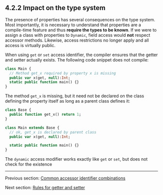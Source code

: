 ## 4.2.2 Impact on the type system

The presence of properties has several consequences on the type system. Most importantly, it is necessary to understand that properties are a compile-time feature and thus **require the types to be known**. If we were to assign a class with properties to `Dynamic`, field access would **not** respect accessor methods. Likewise, access restrictions no longer apply and all access is virtually public.

When using `get` or `set` access identifier, the compiler ensures that the getter and setter actually exists. The following code snippet does not compile:

```haxe
class Main {
  // Method get_x required by property x is missing
  public var x(get, null):Int;
  static public function main() {}
}
```

The method `get_x` is missing, but it need not be declared on the class defining the property itself as long as a parent class defines it:

```haxe
class Base {
  public function get_x() return 1;
}

class Main extends Base {
  // ok, get_x is declared by parent class
  public var x(get, null):Int;

  static public function main() {}
}
```

The `dynamic` access modifier works exactly like `get` or `set`, but does not check for the existence

---

Previous section: [Common accessor identifier combinations](class-field-property-common-combinations.md)

Next section: [Rules for getter and setter](class-field-property-rules.md)